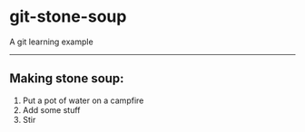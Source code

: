 # git-stone-soup
A git learning example

- - -

## Making stone soup:

1. Put a pot of water on a campfire
2. Add some stuff
3. Stir
